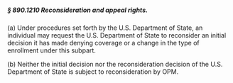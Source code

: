 ##### § 890.1210 Reconsideration and appeal rights. #####

(a) Under procedures set forth by the U.S. Department of State, an individual may request the U.S. Department of State to reconsider an initial decision it has made denying coverage or a change in the type of enrollment under this subpart.

(b) Neither the initial decision nor the reconsideration decision of the U.S. Department of State is subject to reconsideration by OPM.